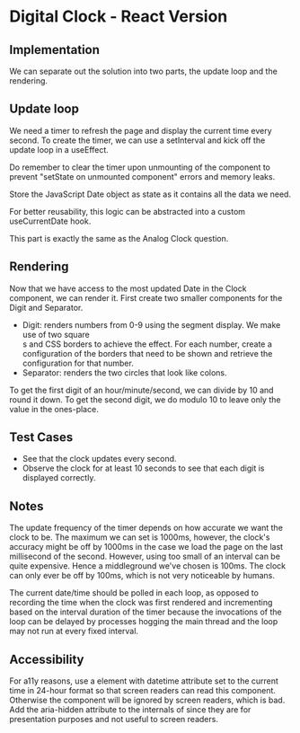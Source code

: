 # Digital Clock - React Version

## Implementation
We can separate out the solution into two parts, the update loop and the rendering.

## Update loop
We need a timer to refresh the page and display the current time every second. To create the timer, we can use a setInterval and kick off the update loop in a useEffect.

Do remember to clear the timer upon unmounting of the component to prevent "setState on unmounted component" errors and memory leaks.

Store the JavaScript Date object as state as it contains all the data we need.

For better reusability, this logic can be abstracted into a custom useCurrentDate hook.

This part is exactly the same as the Analog Clock question.

## Rendering
Now that we have access to the most updated Date in the Clock component, we can render it. First create two smaller components for the Digit and Separator.

  * Digit: renders numbers from 0-9 using the segment display. We make use of two square <div>s and CSS borders to achieve the effect. For each number, create a configuration of the borders that need to be shown and retrieve the configuration for that number.
  * Separator: renders the two circles that look like colons.

To get the first digit of an hour/minute/second, we can divide by 10 and round it down. To get the second digit, we do modulo 10 to leave only the value in the ones-place.

## Test Cases
  * See that the clock updates every second.
  * Observe the clock for at least 10 seconds to see that each digit is displayed correctly.

## Notes
The update frequency of the timer depends on how accurate we want the clock to be. The maximum we can set is 1000ms, however, the clock's accuracy might be off by 1000ms in the case we load the page on the last millisecond of the second. However, using too small of an interval can be quite expensive. Hence a middleground we've chosen is 100ms. The clock can only ever be off by 100ms, which is not very noticeable by humans.

The current date/time should be polled in each loop, as opposed to recording the time when the clock was first rendered and incrementing based on the interval duration of the timer because the invocations of the loop can be delayed by processes hogging the main thread and the loop may not run at every fixed interval.

## Accessibility
For a11y reasons, use a <time> element with datetime attribute set to the current time in 24-hour format so that screen readers can read this component. Otherwise the component will be ignored by screen readers, which is bad. Add the aria-hidden attribute to the internals of <time> since they are for presentation purposes and not useful to screen readers.